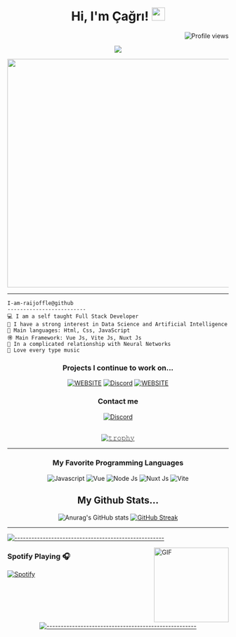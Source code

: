 <h1 align="center">
Hi, I'm Çağrı!
  <img src="https://media.giphy.com/media/hvRJCLFzcasrR4ia7z/giphy.gif" width="30"></h1>
 <img src="https://gpvc.arturio.dev/I-am-vishalmaurya" alt="Profile views" align='right'/>
<br/>

<!-- Typing SVG by DenverCoder1 - https://github.com/DenverCoder1/readme-typing-svg -->
<p align="center"><img src="https://readme-typing-svg.herokuapp.com?lines=Computer+Science+Student;Full+Stack+Web+Developer;Always%20learning%20new%20things&center=true&width=380&height=45"></a>
</p>

<div align="center">
<img src="https://github.com/Raijoffle/Raijoffle/blob/main/regal-t-bullet-train.gif" width="520" />
</div>


<hr>

```
I-am-raijoffle@github
-------------------------
💻 I am a self taught Full Stack Developer
📝 I have a strong interest in Data Science and Artificial Intelligence
🌟 Main languages: Html, Css, JavaScript
🉐 Main Framework: Vue Js, Vite Js, Nuxt Js
💖 In a complicated relationship with Neural Networks
🎵 Love every type music
```
<div align="center">
<h3>Projects I continue to work on...</h3>

<a href="https://export.raijoffle.com" target="_blank">![WEBSITE](https://img.shields.io/badge/export.raijoffle.com-red?style=for-the-badge)</a>
<a target="_blank" href="https://discord.com/users/455086518856581161"><img alt="Discord" src="https://img.shields.io/badge/Project Details...-%237289DA.svg?style=for-the-badge&logo=discord&logoColor=white"/></a>
<a href="https://company.raijoffle.com" target="_blank">![WEBSITE](https://img.shields.io/badge/company.raijoffle.com-blue?style=for-the-badge)</a>
  </div>  

<div align="center">
<h3>Contact me</h3>
  
  <a href="https://discord.com/users/455086518856581161">
<img alt="Discord" src="https://img.shields.io/badge/Discord-Raijoffle💓Çağrı ✿!%230001-7289DA?style=for-the-badge&logo=discord&logoColor=white"></a>  
</div>
  <br/>
  
  
<div align="center">
  
[![𝚝𝚛𝚘𝚙𝚑𝚢](https://github-profile-trophy.vercel.app/?username=Raijoffle&column=8&margin-w=10&margin-h=0&no-bg=true&no-frame=true&theme=dark_dimmed)](https://github.com/raijoffle)
</div> 

<hr>


<h3 align="center">My Favorite Programming Languages</h3>
<p align="center">
  <img alt="Javascript" src="https://img.shields.io/badge/-JavaScript-35495E?style=for-the-badge&logo=JavaScript&logoColor=E9D54D"></a> 
   <img alt="Vue" src="https://img.shields.io/badge/Vue.js-35495E?style=for-the-badge&logo=vuedotjs&logoColor=4FC08D"></a> 
  <img alt="Node Js" src="https://img.shields.io/badge/Node.js-35495E?style=for-the-badge&logo=nodedotjs&logoColor=00ff00"></a>    
  <img alt="Nuxt Js" src="https://img.shields.io/badge/nuxt.js-35495E?style=for-the-badge&logo=nuxtdotjs&logoColor=4FC08D"></a> 
  <img alt="Vite" src="https://img.shields.io/badge/Vite-35495E?style=for-the-badge&logo=vite&logoColor=FFD62E"></a> 
</p>


<div align="center">
<h2 align="center">My Github Stats...</h2>
  
![Anurag's GitHub stats](https://github-readme-stats.vercel.app/api?username=Raijoffle&show_icons=true&theme=tokyonight)
[![GitHub Streak](http://github-readme-streak-stats.herokuapp.com?user=raijoffle&theme=tokyonight&mode=daily)](https://git.io/streak-stats)
</div>
<hr>

[![-----------------------------------------------------](
https://raw.githubusercontent.com/andreasbm/readme/master/assets/lines/aqua.png)](https://github.com/BaseMax?tab=repositories)
</div>

<img align="right" alt="GIF" height="170px" src="https://media.giphy.com/media/J5B1Y8QZnzXXbLQIBu/giphy.gif" />

### Spotify Playing 🎧

[![Spotify](https://novatorem.bgstatic.vercel.app/api/spotify)](https://open.spotify.com/user/mesutb1)

<div align="center">
  
[![-----------------------------------------------------](
https://raw.githubusercontent.com/andreasbm/readme/master/assets/lines/aqua.png)](https://github.com/BaseMax?tab=repositories)
</div>
